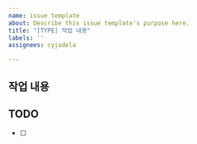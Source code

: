 ```yaml
---
name: issue template
about: Describe this issue template's purpose here.
title: "[TYPE] 작업 내용"
labels: ''
assignees: cyjadela

---
```


## 작업 내용

## TODO
- [ ]
